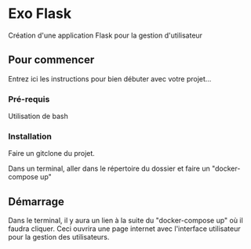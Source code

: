 # Exo Flask

Création d'une application Flask pour la gestion d'utilisateur

## Pour commencer

Entrez ici les instructions pour bien débuter avec votre projet...

### Pré-requis

Utilisation de bash

### Installation

Faire un gitclone du projet.

Dans un terminal, aller dans le répertoire du dossier et faire un "docker-compose up"

## Démarrage

Dans le terminal, il y aura un lien à la suite du "docker-compose up" où il faudra cliquer.
Ceci ouvrira une page internet avec l'interface utilisateur pour la gestion des utilisateurs.
